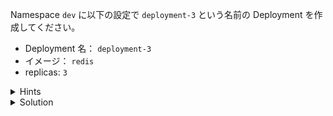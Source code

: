Namespace `dev` に以下の設定で `deployment-3` という名前の Deployment を作成してください。  

- Deployment 名： `deployment-3`  
- イメージ： `redis`  
- replicas: `3`  


<details>
  <summary>Hints</summary>

`kubectl create deployment` コマンドで `-n` フラグを指定します。

</details>

<details>
  <summary>Solution</summary>

`kubectl create deployment deployment-3 -n dev --image redis --replicas 3`{{execute}} を実行します。

</details>